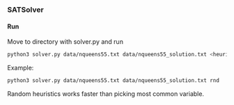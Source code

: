 ### SATSolver

#### Run
Move to directory with solver.py and run
```bash
python3 solver.py data/nqueens55.txt data/nqueens55_solution.txt <heuristics: rnd (default) or most_common>
```

Example:

```bash
python3 solver.py data/nqueens55.txt data/nqueens55_solution.txt rnd
```

Random heuristics works faster than picking most common variable.